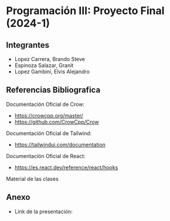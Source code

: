 # Programación III: Proyecto Final (2024-1)

## Integrantes

- Lopez Carrera, Brando Steve
- Espinoza Salazar, Granit
- Lopez Gambini, Elvis Alejandro

## Referencias Bibliografica

Documentación Oficial de Crow:
- https://crowcpp.org/master/
- https://github.com/CrowCpp/Crow

Documentación Oficial de Tailwind:
- https://tailwindui.com/documentation

Documentación Oficial de React:
- https://es.react.dev/reference/react/hooks

Material de las clases

## Anexo

- Link de la presentación: 
